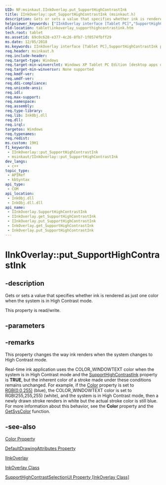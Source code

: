 ```yaml
---
UID: NF:msinkaut.IInkOverlay.put_SupportHighContrastInk
title: IInkOverlay::put_SupportHighContrastInk (msinkaut.h)
description: Gets or sets a value that specifies whether ink is rendered as just one color when the system is in High Contrast mode.
helpviewer_keywords: ["IInkOverlay interface [Tablet PC]","SupportHighContrastInk property","IInkOverlay.SupportHighContrastInk","IInkOverlay.put_SupportHighContrastInk","IInkOverlay::SupportHighContrastInk","IInkOverlay::get_SupportHighContrastInk","IInkOverlay::put_SupportHighContrastInk","InkOverlay.get_SupportHighContrastInk","InkOverlay.put_SupportHighContrastInk","SupportHighContrastInk property [Tablet PC]","SupportHighContrastInk property [Tablet PC]","IInkOverlay interface","get_SupportHighContrastInk","msinkaut/IInkOverlay::SupportHighContrastInk","msinkaut/IInkOverlay::get_SupportHighContrastInk","msinkaut/IInkOverlay::put_SupportHighContrastInk","put_SupportHighContrastInk","tablet.inkoverlay_supporthighcontrastink"]
old-location: tablet\inkoverlay_supporthighcontrastink.htm
tech.root: tablet
ms.assetid: 69c0c628-e377-4c26-8fb7-1f0574fbff29
ms.date: 12/05/2018
ms.keywords: IInkOverlay interface [Tablet PC],SupportHighContrastInk property, IInkOverlay.SupportHighContrastInk, IInkOverlay.put_SupportHighContrastInk, IInkOverlay::SupportHighContrastInk, IInkOverlay::get_SupportHighContrastInk, IInkOverlay::put_SupportHighContrastInk, InkOverlay.get_SupportHighContrastInk, InkOverlay.put_SupportHighContrastInk, SupportHighContrastInk property [Tablet PC], SupportHighContrastInk property [Tablet PC],IInkOverlay interface, get_SupportHighContrastInk, msinkaut/IInkOverlay::SupportHighContrastInk, msinkaut/IInkOverlay::get_SupportHighContrastInk, msinkaut/IInkOverlay::put_SupportHighContrastInk, put_SupportHighContrastInk, tablet.inkoverlay_supporthighcontrastink
req.header: msinkaut.h
req.include-header: 
req.target-type: Windows
req.target-min-winverclnt: Windows XP Tablet PC Edition [desktop apps only]
req.target-min-winversvr: None supported
req.kmdf-ver: 
req.umdf-ver: 
req.ddi-compliance: 
req.unicode-ansi: 
req.idl: 
req.max-support: 
req.namespace: 
req.assembly: 
req.type-library: 
req.lib: InkObj.dll
req.dll: 
req.irql: 
targetos: Windows
req.typenames: 
req.redist: 
ms.custom: 19H1
f1_keywords:
 - IInkOverlay::put_SupportHighContrastInk
 - msinkaut/IInkOverlay::put_SupportHighContrastInk
dev_langs:
 - c++
topic_type:
 - APIRef
 - kbSyntax
api_type:
 - COM
api_location:
 - InkObj.dll
 - InkObj.dll.dll
api_name:
 - IInkOverlay.SupportHighContrastInk
 - IInkOverlay.get_SupportHighContrastInk
 - IInkOverlay.put_SupportHighContrastInk
 - InkOverlay.get_SupportHighContrastInk
 - InkOverlay.put_SupportHighContrastInk
---
```


# IInkOverlay::put_SupportHighContrastInk


## -description

Gets or sets a value that specifies whether ink is rendered as just one color when the system is in High Contrast mode.



This property is read/write.

## -parameters

## -remarks

This property changes the way ink renders when the system changes to High Contrast mode.

Real-time ink application uses the COLOR_WINDOWTEXT color when the system is in High Contrast mode and the <a href="/windows/desktop/api/msinkaut/nf-msinkaut-iinkcollector-get_supporthighcontrastink">SupportHighContrastInk</a> property is <b>TRUE</b>, but the inherent color of a stroke made under these conditions remains unchanged. For example, if the <a href="/windows/desktop/api/msinkaut/nf-msinkaut-iinkdrawingattributes-get_color">Color</a> property is set to <a href="/windows/desktop/api/wingdi/nf-wingdi-rgb">RGB(0,0,255)</a> (blue), the COLOR_WINDOWTEXT color is set to RGB(255,255,255) (white), and the system is in High Contrast mode, then a newly drawn stroke renders in white but the actual stroke color is still blue. For more information about this behavior, see the <b>Color</b> property and the <a href="/windows/desktop/api/winuser/nf-winuser-getsyscolor">GetSysColor</a> function.

## -see-also

<a href="/windows/desktop/api/msinkaut/nf-msinkaut-iinkdrawingattributes-get_color">Color Property</a>



<a href="/windows/desktop/api/msinkaut/nf-msinkaut-iinkcollector-get_defaultdrawingattributes">DefaultDrawingAttributes Property</a>



<a href="../msinkaut/nn-msinkaut-iinkoverlay.md">IInkOverlay</a>



<a href="/windows/desktop/tablet/inkoverlay-class">InkOverlay Class</a>



<a href="/windows/desktop/api/msinkaut/nf-msinkaut-iinkoverlay-get_supporthighcontrastselectionui">SupportHighContrastSelectionUI Property [InkOverlay Class]</a>
